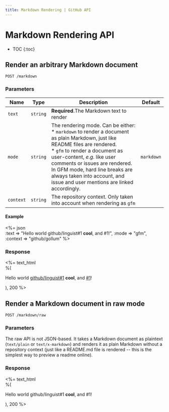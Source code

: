 ```yaml
---
title: Markdown Rendering | GitHub API
---
```


# Markdown Rendering API

* TOC
{:toc}

## Render an arbitrary Markdown document

	POST /markdown

### Parameters

Name | Type | Description | Default
----|------|--------------|---------
`text`|`string` | **Required**.The Markdown text to render
`mode`|`string` | The rendering mode. Can be either:<br/>* `markdown` to render a document as plain Markdown, just like README files are rendered. <br/>* `gfm` to render a document as user-content, _e.g._ like user comments or issues are rendered. In GFM mode, hard line breaks are always taken into account, and issue and user mentions are linked accordingly.|`markdown`
`context`|`string` | The repository context. Only taken into account when rendering as `gfm`|

#### Example

<%= json \
  :text => "Hello world github/linguist#1 **cool**, and #1!",
  :mode => "gfm",
  :context => "github/gollum"
%>

### Response

<%= text_html \
	%(<p>Hello world <a href="http://github.com/github/linguist/issues/1" class="issue-link" title="This is a simple issue">github/linguist#1</a> <strong>cool</strong>, and <a href="http://github.com/github/gollum/issues/1" class="issue-link" title="This is another issue">#1</a>!</p>), 200
%>

## Render a Markdown document in raw mode

	POST /markdown/raw

### Parameters

The raw API is not JSON-based. It takes a Markdown document as plaintext (`text/plain` or `text/x-markdown`) and renders it as plain Markdown without a repository context (just like a README.md file is rendered -- this is the simplest way to preview a readme online).

### Response

<%= text_html \
	%(<p>Hello world github/linguist#1 <strong>cool</strong>, and #1!</p>), 200
%>
